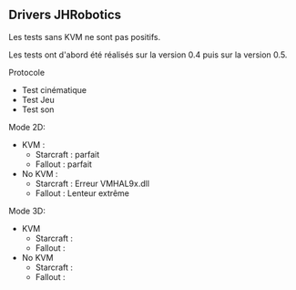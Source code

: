 ## Drivers JHRobotics
Les tests sans KVM ne sont pas positifs.

Les tests ont d'abord été réalisés sur la version 0.4 puis sur la version 0.5.

Protocole
- Test cinématique
- Test Jeu
- Test son

Mode 2D:
- KVM :
  - Starcraft : parfait
  - Fallout : parfait
- No KVM : 
  - Starcraft : Erreur VMHAL9x.dll
  - Fallout : Lenteur extrême

Mode 3D:
- KVM
  - Starcraft :
  - Fallout : 
- No KVM
  - Starcraft :
  - Fallout : 
